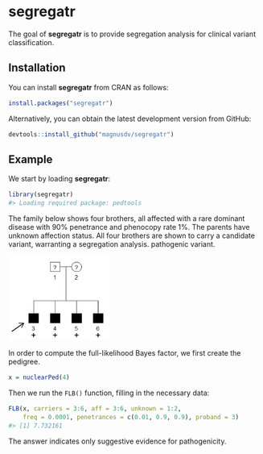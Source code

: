 
<!-- README.md is generated from README.Rmd. Please edit that file -->

# segregatr

<!-- badges: start -->
<!-- badges: end -->

The goal of **segregatr** is to provide segregation analysis for
clinical variant classification.

## Installation

You can install **segregatr** from CRAN as follows:

``` r
install.packages("segregatr")
```

Alternatively, you can obtain the latest development version from
GitHub:

``` r
devtools::install_github("magnusdv/segregatr")
```

## Example

We start by loading **segregatr**:

``` r
library(segregatr)
#> Loading required package: pedtools
```

The family below shows four brothers, all affected with a rare dominant
disease with 90% penetrance and phenocopy rate 1%. The parents have
unknown affection status. All four brothers are shown to carry a
candidate variant, warranting a segregation analysis. pathogenic
variant.

<img src="man/figures/README-sibex-1.png" width="40%" />

In order to compute the full-likelihood Bayes factor, we first create
the pedigree.

``` r
x = nuclearPed(4)
```

Then we run the `FLB()` function, filling in the necessary data:

``` r
FLB(x, carriers = 3:6, aff = 3:6, unknown = 1:2,
    freq = 0.0001, penetrances = c(0.01, 0.9, 0.9), proband = 3)
#> [1] 7.732161
```

The answer indicates only suggestive evidence for pathogenicity.
